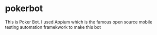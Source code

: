 # pokerbot
This is Poker Bot. I used Appium which is the famous open source mobile testing automation framekwork to make this bot
